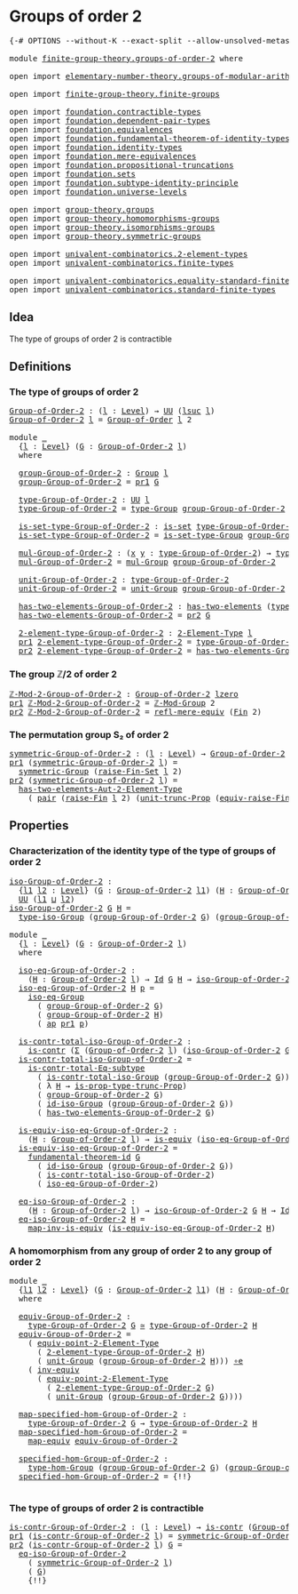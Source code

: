 # Groups of order 2

<pre class="Agda"><a id="30" class="Symbol">{-#</a> <a id="34" class="Keyword">OPTIONS</a> <a id="42" class="Pragma">--without-K</a> <a id="54" class="Pragma">--exact-split</a> <a id="68" class="Pragma">--allow-unsolved-metas</a> <a id="91" class="Symbol">#-}</a>

<a id="96" class="Keyword">module</a> <a id="103" href="finite-group-theory.groups-of-order-2.html" class="Module">finite-group-theory.groups-of-order-2</a> <a id="141" class="Keyword">where</a>

<a id="148" class="Keyword">open</a> <a id="153" class="Keyword">import</a> <a id="160" href="elementary-number-theory.groups-of-modular-arithmetic.html" class="Module">elementary-number-theory.groups-of-modular-arithmetic</a>

<a id="215" class="Keyword">open</a> <a id="220" class="Keyword">import</a> <a id="227" href="finite-group-theory.finite-groups.html" class="Module">finite-group-theory.finite-groups</a>

<a id="262" class="Keyword">open</a> <a id="267" class="Keyword">import</a> <a id="274" href="foundation.contractible-types.html" class="Module">foundation.contractible-types</a>
<a id="304" class="Keyword">open</a> <a id="309" class="Keyword">import</a> <a id="316" href="foundation.dependent-pair-types.html" class="Module">foundation.dependent-pair-types</a>
<a id="348" class="Keyword">open</a> <a id="353" class="Keyword">import</a> <a id="360" href="foundation.equivalences.html" class="Module">foundation.equivalences</a>
<a id="384" class="Keyword">open</a> <a id="389" class="Keyword">import</a> <a id="396" href="foundation.fundamental-theorem-of-identity-types.html" class="Module">foundation.fundamental-theorem-of-identity-types</a>
<a id="445" class="Keyword">open</a> <a id="450" class="Keyword">import</a> <a id="457" href="foundation.identity-types.html" class="Module">foundation.identity-types</a>
<a id="483" class="Keyword">open</a> <a id="488" class="Keyword">import</a> <a id="495" href="foundation.mere-equivalences.html" class="Module">foundation.mere-equivalences</a>
<a id="524" class="Keyword">open</a> <a id="529" class="Keyword">import</a> <a id="536" href="foundation.propositional-truncations.html" class="Module">foundation.propositional-truncations</a>
<a id="573" class="Keyword">open</a> <a id="578" class="Keyword">import</a> <a id="585" href="foundation.sets.html" class="Module">foundation.sets</a>
<a id="601" class="Keyword">open</a> <a id="606" class="Keyword">import</a> <a id="613" href="foundation.subtype-identity-principle.html" class="Module">foundation.subtype-identity-principle</a>
<a id="651" class="Keyword">open</a> <a id="656" class="Keyword">import</a> <a id="663" href="foundation.universe-levels.html" class="Module">foundation.universe-levels</a>

<a id="691" class="Keyword">open</a> <a id="696" class="Keyword">import</a> <a id="703" href="group-theory.groups.html" class="Module">group-theory.groups</a>
<a id="723" class="Keyword">open</a> <a id="728" class="Keyword">import</a> <a id="735" href="group-theory.homomorphisms-groups.html" class="Module">group-theory.homomorphisms-groups</a>
<a id="769" class="Keyword">open</a> <a id="774" class="Keyword">import</a> <a id="781" href="group-theory.isomorphisms-groups.html" class="Module">group-theory.isomorphisms-groups</a>
<a id="814" class="Keyword">open</a> <a id="819" class="Keyword">import</a> <a id="826" href="group-theory.symmetric-groups.html" class="Module">group-theory.symmetric-groups</a>

<a id="857" class="Keyword">open</a> <a id="862" class="Keyword">import</a> <a id="869" href="univalent-combinatorics.2-element-types.html" class="Module">univalent-combinatorics.2-element-types</a>
<a id="909" class="Keyword">open</a> <a id="914" class="Keyword">import</a> <a id="921" href="univalent-combinatorics.finite-types.html" class="Module">univalent-combinatorics.finite-types</a>

<a id="959" class="Keyword">open</a> <a id="964" class="Keyword">import</a> <a id="971" href="univalent-combinatorics.equality-standard-finite-types.html" class="Module">univalent-combinatorics.equality-standard-finite-types</a>
<a id="1026" class="Keyword">open</a> <a id="1031" class="Keyword">import</a> <a id="1038" href="univalent-combinatorics.standard-finite-types.html" class="Module">univalent-combinatorics.standard-finite-types</a>
</pre>
## Idea

The type of groups of order 2 is contractible

## Definitions

### The type of groups of order 2

<pre class="Agda"><a id="Group-of-Order-2"></a><a id="1204" href="finite-group-theory.groups-of-order-2.html#1204" class="Function">Group-of-Order-2</a> <a id="1221" class="Symbol">:</a> <a id="1223" class="Symbol">(</a><a id="1224" href="finite-group-theory.groups-of-order-2.html#1224" class="Bound">l</a> <a id="1226" class="Symbol">:</a> <a id="1228" href="Agda.Primitive.html#597" class="Postulate">Level</a><a id="1233" class="Symbol">)</a> <a id="1235" class="Symbol">→</a> <a id="1237" href="foundation-core.universe-levels.html#222" class="Primitive">UU</a> <a id="1240" class="Symbol">(</a><a id="1241" href="Agda.Primitive.html#780" class="Primitive">lsuc</a> <a id="1246" href="finite-group-theory.groups-of-order-2.html#1224" class="Bound">l</a><a id="1247" class="Symbol">)</a>
<a id="1249" href="finite-group-theory.groups-of-order-2.html#1204" class="Function">Group-of-Order-2</a> <a id="1266" href="finite-group-theory.groups-of-order-2.html#1266" class="Bound">l</a> <a id="1268" class="Symbol">=</a> <a id="1270" href="finite-group-theory.finite-groups.html#2126" class="Function">Group-of-Order</a> <a id="1285" href="finite-group-theory.groups-of-order-2.html#1266" class="Bound">l</a> <a id="1287" class="Number">2</a>

<a id="1290" class="Keyword">module</a> <a id="1297" href="finite-group-theory.groups-of-order-2.html#1297" class="Module">_</a>
  <a id="1301" class="Symbol">{</a><a id="1302" href="finite-group-theory.groups-of-order-2.html#1302" class="Bound">l</a> <a id="1304" class="Symbol">:</a> <a id="1306" href="Agda.Primitive.html#597" class="Postulate">Level</a><a id="1311" class="Symbol">}</a> <a id="1313" class="Symbol">(</a><a id="1314" href="finite-group-theory.groups-of-order-2.html#1314" class="Bound">G</a> <a id="1316" class="Symbol">:</a> <a id="1318" href="finite-group-theory.groups-of-order-2.html#1204" class="Function">Group-of-Order-2</a> <a id="1335" href="finite-group-theory.groups-of-order-2.html#1302" class="Bound">l</a><a id="1336" class="Symbol">)</a>
  <a id="1340" class="Keyword">where</a>

  <a id="1349" href="finite-group-theory.groups-of-order-2.html#1349" class="Function">group-Group-of-Order-2</a> <a id="1372" class="Symbol">:</a> <a id="1374" href="group-theory.groups.html#2468" class="Function">Group</a> <a id="1380" href="finite-group-theory.groups-of-order-2.html#1302" class="Bound">l</a>
  <a id="1384" href="finite-group-theory.groups-of-order-2.html#1349" class="Function">group-Group-of-Order-2</a> <a id="1407" class="Symbol">=</a> <a id="1409" href="foundation-core.dependent-pair-types.html#592" class="Field">pr1</a> <a id="1413" href="finite-group-theory.groups-of-order-2.html#1314" class="Bound">G</a>

  <a id="1418" href="finite-group-theory.groups-of-order-2.html#1418" class="Function">type-Group-of-Order-2</a> <a id="1440" class="Symbol">:</a> <a id="1442" href="foundation-core.universe-levels.html#222" class="Primitive">UU</a> <a id="1445" href="finite-group-theory.groups-of-order-2.html#1302" class="Bound">l</a>
  <a id="1449" href="finite-group-theory.groups-of-order-2.html#1418" class="Function">type-Group-of-Order-2</a> <a id="1471" class="Symbol">=</a> <a id="1473" href="group-theory.groups.html#2711" class="Function">type-Group</a> <a id="1484" href="finite-group-theory.groups-of-order-2.html#1349" class="Function">group-Group-of-Order-2</a>

  <a id="1510" href="finite-group-theory.groups-of-order-2.html#1510" class="Function">is-set-type-Group-of-Order-2</a> <a id="1539" class="Symbol">:</a> <a id="1541" href="foundation-core.sets.html#1099" class="Function">is-set</a> <a id="1548" href="finite-group-theory.groups-of-order-2.html#1418" class="Function">type-Group-of-Order-2</a>
  <a id="1572" href="finite-group-theory.groups-of-order-2.html#1510" class="Function">is-set-type-Group-of-Order-2</a> <a id="1601" class="Symbol">=</a> <a id="1603" href="group-theory.groups.html#2763" class="Function">is-set-type-Group</a> <a id="1621" href="finite-group-theory.groups-of-order-2.html#1349" class="Function">group-Group-of-Order-2</a>

  <a id="1647" href="finite-group-theory.groups-of-order-2.html#1647" class="Function">mul-Group-of-Order-2</a> <a id="1668" class="Symbol">:</a> <a id="1670" class="Symbol">(</a><a id="1671" href="finite-group-theory.groups-of-order-2.html#1671" class="Bound">x</a> <a id="1673" href="finite-group-theory.groups-of-order-2.html#1673" class="Bound">y</a> <a id="1675" class="Symbol">:</a> <a id="1677" href="finite-group-theory.groups-of-order-2.html#1418" class="Function">type-Group-of-Order-2</a><a id="1698" class="Symbol">)</a> <a id="1700" class="Symbol">→</a> <a id="1702" href="finite-group-theory.groups-of-order-2.html#1418" class="Function">type-Group-of-Order-2</a>
  <a id="1726" href="finite-group-theory.groups-of-order-2.html#1647" class="Function">mul-Group-of-Order-2</a> <a id="1747" class="Symbol">=</a> <a id="1749" href="group-theory.groups.html#2956" class="Function">mul-Group</a> <a id="1759" href="finite-group-theory.groups-of-order-2.html#1349" class="Function">group-Group-of-Order-2</a>

  <a id="1785" href="finite-group-theory.groups-of-order-2.html#1785" class="Function">unit-Group-of-Order-2</a> <a id="1807" class="Symbol">:</a> <a id="1809" href="finite-group-theory.groups-of-order-2.html#1418" class="Function">type-Group-of-Order-2</a>
  <a id="1833" href="finite-group-theory.groups-of-order-2.html#1785" class="Function">unit-Group-of-Order-2</a> <a id="1855" class="Symbol">=</a> <a id="1857" href="group-theory.groups.html#3755" class="Function">unit-Group</a> <a id="1868" href="finite-group-theory.groups-of-order-2.html#1349" class="Function">group-Group-of-Order-2</a>

  <a id="1894" href="finite-group-theory.groups-of-order-2.html#1894" class="Function">has-two-elements-Group-of-Order-2</a> <a id="1928" class="Symbol">:</a> <a id="1930" href="univalent-combinatorics.2-element-types.html#4450" class="Function">has-two-elements</a> <a id="1947" class="Symbol">(</a><a id="1948" href="finite-group-theory.groups-of-order-2.html#1418" class="Function">type-Group-of-Order-2</a><a id="1969" class="Symbol">)</a>
  <a id="1973" href="finite-group-theory.groups-of-order-2.html#1894" class="Function">has-two-elements-Group-of-Order-2</a> <a id="2007" class="Symbol">=</a> <a id="2009" href="foundation-core.dependent-pair-types.html#604" class="Field">pr2</a> <a id="2013" href="finite-group-theory.groups-of-order-2.html#1314" class="Bound">G</a>

  <a id="2018" href="finite-group-theory.groups-of-order-2.html#2018" class="Function">2-element-type-Group-of-Order-2</a> <a id="2050" class="Symbol">:</a> <a id="2052" href="univalent-combinatorics.2-element-types.html#4785" class="Function">2-Element-Type</a> <a id="2067" href="finite-group-theory.groups-of-order-2.html#1302" class="Bound">l</a>
  <a id="2071" href="foundation-core.dependent-pair-types.html#592" class="Field">pr1</a> <a id="2075" href="finite-group-theory.groups-of-order-2.html#2018" class="Function">2-element-type-Group-of-Order-2</a> <a id="2107" class="Symbol">=</a> <a id="2109" href="finite-group-theory.groups-of-order-2.html#1418" class="Function">type-Group-of-Order-2</a>
  <a id="2133" href="foundation-core.dependent-pair-types.html#604" class="Field">pr2</a> <a id="2137" href="finite-group-theory.groups-of-order-2.html#2018" class="Function">2-element-type-Group-of-Order-2</a> <a id="2169" class="Symbol">=</a> <a id="2171" href="finite-group-theory.groups-of-order-2.html#1894" class="Function">has-two-elements-Group-of-Order-2</a>
</pre>
### The group ℤ/2 of order 2

<pre class="Agda"><a id="ℤ-Mod-2-Group-of-Order-2"></a><a id="2248" href="finite-group-theory.groups-of-order-2.html#2248" class="Function">ℤ-Mod-2-Group-of-Order-2</a> <a id="2273" class="Symbol">:</a> <a id="2275" href="finite-group-theory.groups-of-order-2.html#1204" class="Function">Group-of-Order-2</a> <a id="2292" href="Agda.Primitive.html#764" class="Primitive">lzero</a>
<a id="2298" href="foundation-core.dependent-pair-types.html#592" class="Field">pr1</a> <a id="2302" href="finite-group-theory.groups-of-order-2.html#2248" class="Function">ℤ-Mod-2-Group-of-Order-2</a> <a id="2327" class="Symbol">=</a> <a id="2329" href="elementary-number-theory.groups-of-modular-arithmetic.html#991" class="Function">ℤ-Mod-Group</a> <a id="2341" class="Number">2</a>
<a id="2343" href="foundation-core.dependent-pair-types.html#604" class="Field">pr2</a> <a id="2347" href="finite-group-theory.groups-of-order-2.html#2248" class="Function">ℤ-Mod-2-Group-of-Order-2</a> <a id="2372" class="Symbol">=</a> <a id="2374" href="foundation.mere-equivalences.html#1762" class="Function">refl-mere-equiv</a> <a id="2390" class="Symbol">(</a><a id="2391" href="univalent-combinatorics.standard-finite-types.html#2149" class="Function">Fin</a> <a id="2395" class="Number">2</a><a id="2396" class="Symbol">)</a>
</pre>
### The permutation group S₂ of order 2

<pre class="Agda"><a id="symmetric-Group-of-Order-2"></a><a id="2452" href="finite-group-theory.groups-of-order-2.html#2452" class="Function">symmetric-Group-of-Order-2</a> <a id="2479" class="Symbol">:</a> <a id="2481" class="Symbol">(</a><a id="2482" href="finite-group-theory.groups-of-order-2.html#2482" class="Bound">l</a> <a id="2484" class="Symbol">:</a> <a id="2486" href="Agda.Primitive.html#597" class="Postulate">Level</a><a id="2491" class="Symbol">)</a> <a id="2493" class="Symbol">→</a> <a id="2495" href="finite-group-theory.groups-of-order-2.html#1204" class="Function">Group-of-Order-2</a> <a id="2512" href="finite-group-theory.groups-of-order-2.html#2482" class="Bound">l</a>
<a id="2514" href="foundation-core.dependent-pair-types.html#592" class="Field">pr1</a> <a id="2518" class="Symbol">(</a><a id="2519" href="finite-group-theory.groups-of-order-2.html#2452" class="Function">symmetric-Group-of-Order-2</a> <a id="2546" href="finite-group-theory.groups-of-order-2.html#2546" class="Bound">l</a><a id="2547" class="Symbol">)</a> <a id="2549" class="Symbol">=</a>
  <a id="2553" href="group-theory.symmetric-groups.html#3597" class="Function">symmetric-Group</a> <a id="2569" class="Symbol">(</a><a id="2570" href="univalent-combinatorics.equality-standard-finite-types.html#3951" class="Function">raise-Fin-Set</a> <a id="2584" href="finite-group-theory.groups-of-order-2.html#2546" class="Bound">l</a> <a id="2586" class="Number">2</a><a id="2587" class="Symbol">)</a>
<a id="2589" href="foundation-core.dependent-pair-types.html#604" class="Field">pr2</a> <a id="2593" class="Symbol">(</a><a id="2594" href="finite-group-theory.groups-of-order-2.html#2452" class="Function">symmetric-Group-of-Order-2</a> <a id="2621" href="finite-group-theory.groups-of-order-2.html#2621" class="Bound">l</a><a id="2622" class="Symbol">)</a> <a id="2624" class="Symbol">=</a>
  <a id="2628" href="univalent-combinatorics.2-element-types.html#16360" class="Function">has-two-elements-Aut-2-Element-Type</a>
    <a id="2668" class="Symbol">(</a> <a id="2670" href="foundation-core.dependent-pair-types.html#575" class="InductiveConstructor">pair</a> <a id="2675" class="Symbol">(</a><a id="2676" href="univalent-combinatorics.standard-finite-types.html#3063" class="Function">raise-Fin</a> <a id="2686" href="finite-group-theory.groups-of-order-2.html#2621" class="Bound">l</a> <a id="2688" class="Number">2</a><a id="2689" class="Symbol">)</a> <a id="2691" class="Symbol">(</a><a id="2692" href="foundation.propositional-truncations.html#2096" class="Function">unit-trunc-Prop</a> <a id="2708" class="Symbol">(</a><a id="2709" href="univalent-combinatorics.standard-finite-types.html#3135" class="Function">equiv-raise-Fin</a> <a id="2725" href="finite-group-theory.groups-of-order-2.html#2621" class="Bound">l</a> <a id="2727" class="Number">2</a><a id="2728" class="Symbol">)))</a>
</pre>
## Properties

### Characterization of the identity type of the type of groups of order 2

<pre class="Agda"><a id="iso-Group-of-Order-2"></a><a id="2836" href="finite-group-theory.groups-of-order-2.html#2836" class="Function">iso-Group-of-Order-2</a> <a id="2857" class="Symbol">:</a>
  <a id="2861" class="Symbol">{</a><a id="2862" href="finite-group-theory.groups-of-order-2.html#2862" class="Bound">l1</a> <a id="2865" href="finite-group-theory.groups-of-order-2.html#2865" class="Bound">l2</a> <a id="2868" class="Symbol">:</a> <a id="2870" href="Agda.Primitive.html#597" class="Postulate">Level</a><a id="2875" class="Symbol">}</a> <a id="2877" class="Symbol">(</a><a id="2878" href="finite-group-theory.groups-of-order-2.html#2878" class="Bound">G</a> <a id="2880" class="Symbol">:</a> <a id="2882" href="finite-group-theory.groups-of-order-2.html#1204" class="Function">Group-of-Order-2</a> <a id="2899" href="finite-group-theory.groups-of-order-2.html#2862" class="Bound">l1</a><a id="2901" class="Symbol">)</a> <a id="2903" class="Symbol">(</a><a id="2904" href="finite-group-theory.groups-of-order-2.html#2904" class="Bound">H</a> <a id="2906" class="Symbol">:</a> <a id="2908" href="finite-group-theory.groups-of-order-2.html#1204" class="Function">Group-of-Order-2</a> <a id="2925" href="finite-group-theory.groups-of-order-2.html#2865" class="Bound">l2</a><a id="2927" class="Symbol">)</a> <a id="2929" class="Symbol">→</a>
  <a id="2933" href="foundation-core.universe-levels.html#222" class="Primitive">UU</a> <a id="2936" class="Symbol">(</a><a id="2937" href="finite-group-theory.groups-of-order-2.html#2862" class="Bound">l1</a> <a id="2940" href="Agda.Primitive.html#810" class="Primitive Operator">⊔</a> <a id="2942" href="finite-group-theory.groups-of-order-2.html#2865" class="Bound">l2</a><a id="2944" class="Symbol">)</a>
<a id="2946" href="finite-group-theory.groups-of-order-2.html#2836" class="Function">iso-Group-of-Order-2</a> <a id="2967" href="finite-group-theory.groups-of-order-2.html#2967" class="Bound">G</a> <a id="2969" href="finite-group-theory.groups-of-order-2.html#2969" class="Bound">H</a> <a id="2971" class="Symbol">=</a>
  <a id="2975" href="group-theory.isomorphisms-groups.html#1701" class="Function">type-iso-Group</a> <a id="2990" class="Symbol">(</a><a id="2991" href="finite-group-theory.groups-of-order-2.html#1349" class="Function">group-Group-of-Order-2</a> <a id="3014" href="finite-group-theory.groups-of-order-2.html#2967" class="Bound">G</a><a id="3015" class="Symbol">)</a> <a id="3017" class="Symbol">(</a><a id="3018" href="finite-group-theory.groups-of-order-2.html#1349" class="Function">group-Group-of-Order-2</a> <a id="3041" href="finite-group-theory.groups-of-order-2.html#2969" class="Bound">H</a><a id="3042" class="Symbol">)</a>

<a id="3045" class="Keyword">module</a> <a id="3052" href="finite-group-theory.groups-of-order-2.html#3052" class="Module">_</a>
  <a id="3056" class="Symbol">{</a><a id="3057" href="finite-group-theory.groups-of-order-2.html#3057" class="Bound">l</a> <a id="3059" class="Symbol">:</a> <a id="3061" href="Agda.Primitive.html#597" class="Postulate">Level</a><a id="3066" class="Symbol">}</a> <a id="3068" class="Symbol">(</a><a id="3069" href="finite-group-theory.groups-of-order-2.html#3069" class="Bound">G</a> <a id="3071" class="Symbol">:</a> <a id="3073" href="finite-group-theory.groups-of-order-2.html#1204" class="Function">Group-of-Order-2</a> <a id="3090" href="finite-group-theory.groups-of-order-2.html#3057" class="Bound">l</a><a id="3091" class="Symbol">)</a>
  <a id="3095" class="Keyword">where</a>
  
  <a id="3106" href="finite-group-theory.groups-of-order-2.html#3106" class="Function">iso-eq-Group-of-Order-2</a> <a id="3130" class="Symbol">:</a>
    <a id="3136" class="Symbol">(</a><a id="3137" href="finite-group-theory.groups-of-order-2.html#3137" class="Bound">H</a> <a id="3139" class="Symbol">:</a> <a id="3141" href="finite-group-theory.groups-of-order-2.html#1204" class="Function">Group-of-Order-2</a> <a id="3158" href="finite-group-theory.groups-of-order-2.html#3057" class="Bound">l</a><a id="3159" class="Symbol">)</a> <a id="3161" class="Symbol">→</a> <a id="3163" href="foundation-core.identity-types.html#1754" class="Datatype">Id</a> <a id="3166" href="finite-group-theory.groups-of-order-2.html#3069" class="Bound">G</a> <a id="3168" href="finite-group-theory.groups-of-order-2.html#3137" class="Bound">H</a> <a id="3170" class="Symbol">→</a> <a id="3172" href="finite-group-theory.groups-of-order-2.html#2836" class="Function">iso-Group-of-Order-2</a> <a id="3193" href="finite-group-theory.groups-of-order-2.html#3069" class="Bound">G</a> <a id="3195" href="finite-group-theory.groups-of-order-2.html#3137" class="Bound">H</a>
  <a id="3199" href="finite-group-theory.groups-of-order-2.html#3106" class="Function">iso-eq-Group-of-Order-2</a> <a id="3223" href="finite-group-theory.groups-of-order-2.html#3223" class="Bound">H</a> <a id="3225" href="finite-group-theory.groups-of-order-2.html#3225" class="Bound">p</a> <a id="3227" class="Symbol">=</a>
    <a id="3233" href="group-theory.isomorphisms-groups.html#2903" class="Function">iso-eq-Group</a>
      <a id="3252" class="Symbol">(</a> <a id="3254" href="finite-group-theory.groups-of-order-2.html#1349" class="Function">group-Group-of-Order-2</a> <a id="3277" href="finite-group-theory.groups-of-order-2.html#3069" class="Bound">G</a><a id="3278" class="Symbol">)</a>
      <a id="3286" class="Symbol">(</a> <a id="3288" href="finite-group-theory.groups-of-order-2.html#1349" class="Function">group-Group-of-Order-2</a> <a id="3311" href="finite-group-theory.groups-of-order-2.html#3223" class="Bound">H</a><a id="3312" class="Symbol">)</a>
      <a id="3320" class="Symbol">(</a> <a id="3322" href="foundation-core.identity-types.html#4017" class="Function">ap</a> <a id="3325" href="foundation-core.dependent-pair-types.html#592" class="Field">pr1</a> <a id="3329" href="finite-group-theory.groups-of-order-2.html#3225" class="Bound">p</a><a id="3330" class="Symbol">)</a>

  <a id="3335" href="finite-group-theory.groups-of-order-2.html#3335" class="Function">is-contr-total-iso-Group-of-Order-2</a> <a id="3371" class="Symbol">:</a>
    <a id="3377" href="foundation-core.contractible-types.html#992" class="Function">is-contr</a> <a id="3386" class="Symbol">(</a><a id="3387" href="foundation-core.dependent-pair-types.html#502" class="Record">Σ</a> <a id="3389" class="Symbol">(</a><a id="3390" href="finite-group-theory.groups-of-order-2.html#1204" class="Function">Group-of-Order-2</a> <a id="3407" href="finite-group-theory.groups-of-order-2.html#3057" class="Bound">l</a><a id="3408" class="Symbol">)</a> <a id="3410" class="Symbol">(</a><a id="3411" href="finite-group-theory.groups-of-order-2.html#2836" class="Function">iso-Group-of-Order-2</a> <a id="3432" href="finite-group-theory.groups-of-order-2.html#3069" class="Bound">G</a><a id="3433" class="Symbol">))</a>
  <a id="3438" href="finite-group-theory.groups-of-order-2.html#3335" class="Function">is-contr-total-iso-Group-of-Order-2</a> <a id="3474" class="Symbol">=</a>
    <a id="3480" href="foundation-core.subtype-identity-principle.html#1572" class="Function">is-contr-total-Eq-subtype</a>
      <a id="3512" class="Symbol">(</a> <a id="3514" href="group-theory.isomorphisms-groups.html#3311" class="Function">is-contr-total-iso-Group</a> <a id="3539" class="Symbol">(</a><a id="3540" href="finite-group-theory.groups-of-order-2.html#1349" class="Function">group-Group-of-Order-2</a> <a id="3563" href="finite-group-theory.groups-of-order-2.html#3069" class="Bound">G</a><a id="3564" class="Symbol">))</a>
      <a id="3573" class="Symbol">(</a> <a id="3575" class="Symbol">λ</a> <a id="3577" href="finite-group-theory.groups-of-order-2.html#3577" class="Bound">H</a> <a id="3579" class="Symbol">→</a> <a id="3581" href="foundation.propositional-truncations.html#2191" class="Function">is-prop-type-trunc-Prop</a><a id="3604" class="Symbol">)</a>
      <a id="3612" class="Symbol">(</a> <a id="3614" href="finite-group-theory.groups-of-order-2.html#1349" class="Function">group-Group-of-Order-2</a> <a id="3637" href="finite-group-theory.groups-of-order-2.html#3069" class="Bound">G</a><a id="3638" class="Symbol">)</a>
      <a id="3646" class="Symbol">(</a> <a id="3648" href="group-theory.isomorphisms-groups.html#2647" class="Function">id-iso-Group</a> <a id="3661" class="Symbol">(</a><a id="3662" href="finite-group-theory.groups-of-order-2.html#1349" class="Function">group-Group-of-Order-2</a> <a id="3685" href="finite-group-theory.groups-of-order-2.html#3069" class="Bound">G</a><a id="3686" class="Symbol">))</a>
      <a id="3695" class="Symbol">(</a> <a id="3697" href="finite-group-theory.groups-of-order-2.html#1894" class="Function">has-two-elements-Group-of-Order-2</a> <a id="3731" href="finite-group-theory.groups-of-order-2.html#3069" class="Bound">G</a><a id="3732" class="Symbol">)</a>

  <a id="3737" href="finite-group-theory.groups-of-order-2.html#3737" class="Function">is-equiv-iso-eq-Group-of-Order-2</a> <a id="3770" class="Symbol">:</a>
    <a id="3776" class="Symbol">(</a><a id="3777" href="finite-group-theory.groups-of-order-2.html#3777" class="Bound">H</a> <a id="3779" class="Symbol">:</a> <a id="3781" href="finite-group-theory.groups-of-order-2.html#1204" class="Function">Group-of-Order-2</a> <a id="3798" href="finite-group-theory.groups-of-order-2.html#3057" class="Bound">l</a><a id="3799" class="Symbol">)</a> <a id="3801" class="Symbol">→</a> <a id="3803" href="foundation-core.equivalences.html#1542" class="Function">is-equiv</a> <a id="3812" class="Symbol">(</a><a id="3813" href="finite-group-theory.groups-of-order-2.html#3106" class="Function">iso-eq-Group-of-Order-2</a> <a id="3837" href="finite-group-theory.groups-of-order-2.html#3777" class="Bound">H</a><a id="3838" class="Symbol">)</a>
  <a id="3842" href="finite-group-theory.groups-of-order-2.html#3737" class="Function">is-equiv-iso-eq-Group-of-Order-2</a> <a id="3875" class="Symbol">=</a>
    <a id="3881" href="foundation-core.fundamental-theorem-of-identity-types.html#1888" class="Function">fundamental-theorem-id</a> <a id="3904" href="finite-group-theory.groups-of-order-2.html#3069" class="Bound">G</a>
      <a id="3912" class="Symbol">(</a> <a id="3914" href="group-theory.isomorphisms-groups.html#2647" class="Function">id-iso-Group</a> <a id="3927" class="Symbol">(</a><a id="3928" href="finite-group-theory.groups-of-order-2.html#1349" class="Function">group-Group-of-Order-2</a> <a id="3951" href="finite-group-theory.groups-of-order-2.html#3069" class="Bound">G</a><a id="3952" class="Symbol">))</a>
      <a id="3961" class="Symbol">(</a> <a id="3963" href="finite-group-theory.groups-of-order-2.html#3335" class="Function">is-contr-total-iso-Group-of-Order-2</a><a id="3998" class="Symbol">)</a>
      <a id="4006" class="Symbol">(</a> <a id="4008" href="finite-group-theory.groups-of-order-2.html#3106" class="Function">iso-eq-Group-of-Order-2</a><a id="4031" class="Symbol">)</a>

  <a id="4036" href="finite-group-theory.groups-of-order-2.html#4036" class="Function">eq-iso-Group-of-Order-2</a> <a id="4060" class="Symbol">:</a>
    <a id="4066" class="Symbol">(</a><a id="4067" href="finite-group-theory.groups-of-order-2.html#4067" class="Bound">H</a> <a id="4069" class="Symbol">:</a> <a id="4071" href="finite-group-theory.groups-of-order-2.html#1204" class="Function">Group-of-Order-2</a> <a id="4088" href="finite-group-theory.groups-of-order-2.html#3057" class="Bound">l</a><a id="4089" class="Symbol">)</a> <a id="4091" class="Symbol">→</a> <a id="4093" href="finite-group-theory.groups-of-order-2.html#2836" class="Function">iso-Group-of-Order-2</a> <a id="4114" href="finite-group-theory.groups-of-order-2.html#3069" class="Bound">G</a> <a id="4116" href="finite-group-theory.groups-of-order-2.html#4067" class="Bound">H</a> <a id="4118" class="Symbol">→</a> <a id="4120" href="foundation-core.identity-types.html#1754" class="Datatype">Id</a> <a id="4123" href="finite-group-theory.groups-of-order-2.html#3069" class="Bound">G</a> <a id="4125" href="finite-group-theory.groups-of-order-2.html#4067" class="Bound">H</a>
  <a id="4129" href="finite-group-theory.groups-of-order-2.html#4036" class="Function">eq-iso-Group-of-Order-2</a> <a id="4153" href="finite-group-theory.groups-of-order-2.html#4153" class="Bound">H</a> <a id="4155" class="Symbol">=</a>
    <a id="4161" href="foundation-core.equivalences.html#4173" class="Function">map-inv-is-equiv</a> <a id="4178" class="Symbol">(</a><a id="4179" href="finite-group-theory.groups-of-order-2.html#3737" class="Function">is-equiv-iso-eq-Group-of-Order-2</a> <a id="4212" href="finite-group-theory.groups-of-order-2.html#4153" class="Bound">H</a><a id="4213" class="Symbol">)</a>
</pre>
### A homomorphism from any group of order 2 to any group of order 2

<pre class="Agda"><a id="4298" class="Keyword">module</a> <a id="4305" href="finite-group-theory.groups-of-order-2.html#4305" class="Module">_</a>
  <a id="4309" class="Symbol">{</a><a id="4310" href="finite-group-theory.groups-of-order-2.html#4310" class="Bound">l1</a> <a id="4313" href="finite-group-theory.groups-of-order-2.html#4313" class="Bound">l2</a> <a id="4316" class="Symbol">:</a> <a id="4318" href="Agda.Primitive.html#597" class="Postulate">Level</a><a id="4323" class="Symbol">}</a> <a id="4325" class="Symbol">(</a><a id="4326" href="finite-group-theory.groups-of-order-2.html#4326" class="Bound">G</a> <a id="4328" class="Symbol">:</a> <a id="4330" href="finite-group-theory.groups-of-order-2.html#1204" class="Function">Group-of-Order-2</a> <a id="4347" href="finite-group-theory.groups-of-order-2.html#4310" class="Bound">l1</a><a id="4349" class="Symbol">)</a> <a id="4351" class="Symbol">(</a><a id="4352" href="finite-group-theory.groups-of-order-2.html#4352" class="Bound">H</a> <a id="4354" class="Symbol">:</a> <a id="4356" href="finite-group-theory.groups-of-order-2.html#1204" class="Function">Group-of-Order-2</a> <a id="4373" href="finite-group-theory.groups-of-order-2.html#4313" class="Bound">l2</a><a id="4375" class="Symbol">)</a>
  <a id="4379" class="Keyword">where</a>

  <a id="4388" href="finite-group-theory.groups-of-order-2.html#4388" class="Function">equiv-Group-of-Order-2</a> <a id="4411" class="Symbol">:</a>
    <a id="4417" href="finite-group-theory.groups-of-order-2.html#1418" class="Function">type-Group-of-Order-2</a> <a id="4439" href="finite-group-theory.groups-of-order-2.html#4326" class="Bound">G</a> <a id="4441" href="foundation-core.equivalences.html#1607" class="Function Operator">≃</a> <a id="4443" href="finite-group-theory.groups-of-order-2.html#1418" class="Function">type-Group-of-Order-2</a> <a id="4465" href="finite-group-theory.groups-of-order-2.html#4352" class="Bound">H</a>
  <a id="4469" href="finite-group-theory.groups-of-order-2.html#4388" class="Function">equiv-Group-of-Order-2</a> <a id="4492" class="Symbol">=</a>
    <a id="4498" class="Symbol">(</a> <a id="4500" href="univalent-combinatorics.2-element-types.html#11695" class="Function">equiv-point-2-Element-Type</a>
      <a id="4533" class="Symbol">(</a> <a id="4535" href="finite-group-theory.groups-of-order-2.html#2018" class="Function">2-element-type-Group-of-Order-2</a> <a id="4567" href="finite-group-theory.groups-of-order-2.html#4352" class="Bound">H</a><a id="4568" class="Symbol">)</a>
      <a id="4576" class="Symbol">(</a> <a id="4578" href="group-theory.groups.html#3755" class="Function">unit-Group</a> <a id="4589" class="Symbol">(</a><a id="4590" href="finite-group-theory.groups-of-order-2.html#1349" class="Function">group-Group-of-Order-2</a> <a id="4613" href="finite-group-theory.groups-of-order-2.html#4352" class="Bound">H</a><a id="4614" class="Symbol">)))</a> <a id="4618" href="foundation-core.equivalences.html#7855" class="Function Operator">∘e</a>
    <a id="4625" class="Symbol">(</a> <a id="4627" href="foundation-core.equivalences.html#5707" class="Function">inv-equiv</a>
      <a id="4643" class="Symbol">(</a> <a id="4645" href="univalent-combinatorics.2-element-types.html#11695" class="Function">equiv-point-2-Element-Type</a>
        <a id="4680" class="Symbol">(</a> <a id="4682" href="finite-group-theory.groups-of-order-2.html#2018" class="Function">2-element-type-Group-of-Order-2</a> <a id="4714" href="finite-group-theory.groups-of-order-2.html#4326" class="Bound">G</a><a id="4715" class="Symbol">)</a>
        <a id="4725" class="Symbol">(</a> <a id="4727" href="group-theory.groups.html#3755" class="Function">unit-Group</a> <a id="4738" class="Symbol">(</a><a id="4739" href="finite-group-theory.groups-of-order-2.html#1349" class="Function">group-Group-of-Order-2</a> <a id="4762" href="finite-group-theory.groups-of-order-2.html#4326" class="Bound">G</a><a id="4763" class="Symbol">))))</a>

  <a id="4771" href="finite-group-theory.groups-of-order-2.html#4771" class="Function">map-specified-hom-Group-of-Order-2</a> <a id="4806" class="Symbol">:</a>
    <a id="4812" href="finite-group-theory.groups-of-order-2.html#1418" class="Function">type-Group-of-Order-2</a> <a id="4834" href="finite-group-theory.groups-of-order-2.html#4326" class="Bound">G</a> <a id="4836" class="Symbol">→</a> <a id="4838" href="finite-group-theory.groups-of-order-2.html#1418" class="Function">type-Group-of-Order-2</a> <a id="4860" href="finite-group-theory.groups-of-order-2.html#4352" class="Bound">H</a>
  <a id="4864" href="finite-group-theory.groups-of-order-2.html#4771" class="Function">map-specified-hom-Group-of-Order-2</a> <a id="4899" class="Symbol">=</a>
    <a id="4905" href="foundation-core.equivalences.html#1807" class="Function">map-equiv</a> <a id="4915" href="finite-group-theory.groups-of-order-2.html#4388" class="Function">equiv-Group-of-Order-2</a>
  
  <a id="4943" href="finite-group-theory.groups-of-order-2.html#4943" class="Function">specified-hom-Group-of-Order-2</a> <a id="4974" class="Symbol">:</a>
    <a id="4980" href="group-theory.homomorphisms-groups.html#1617" class="Function">type-hom-Group</a> <a id="4995" class="Symbol">(</a><a id="4996" href="finite-group-theory.groups-of-order-2.html#1349" class="Function">group-Group-of-Order-2</a> <a id="5019" href="finite-group-theory.groups-of-order-2.html#4326" class="Bound">G</a><a id="5020" class="Symbol">)</a> <a id="5022" class="Symbol">(</a><a id="5023" href="finite-group-theory.groups-of-order-2.html#1349" class="Function">group-Group-of-Order-2</a> <a id="5046" href="finite-group-theory.groups-of-order-2.html#4352" class="Bound">H</a><a id="5047" class="Symbol">)</a>
  <a id="5051" href="finite-group-theory.groups-of-order-2.html#4943" class="Function">specified-hom-Group-of-Order-2</a> <a id="5082" class="Symbol">=</a> <a id="5084" class="Hole">{!!}</a>
  
</pre>
### The type of groups of order 2 is contractible

<pre class="Agda"><a id="is-contr-Group-of-Order-2"></a><a id="5156" href="finite-group-theory.groups-of-order-2.html#5156" class="Function">is-contr-Group-of-Order-2</a> <a id="5182" class="Symbol">:</a> <a id="5184" class="Symbol">(</a><a id="5185" href="finite-group-theory.groups-of-order-2.html#5185" class="Bound">l</a> <a id="5187" class="Symbol">:</a> <a id="5189" href="Agda.Primitive.html#597" class="Postulate">Level</a><a id="5194" class="Symbol">)</a> <a id="5196" class="Symbol">→</a> <a id="5198" href="foundation-core.contractible-types.html#992" class="Function">is-contr</a> <a id="5207" class="Symbol">(</a><a id="5208" href="finite-group-theory.groups-of-order-2.html#1204" class="Function">Group-of-Order-2</a> <a id="5225" href="finite-group-theory.groups-of-order-2.html#5185" class="Bound">l</a><a id="5226" class="Symbol">)</a>
<a id="5228" href="foundation-core.dependent-pair-types.html#592" class="Field">pr1</a> <a id="5232" class="Symbol">(</a><a id="5233" href="finite-group-theory.groups-of-order-2.html#5156" class="Function">is-contr-Group-of-Order-2</a> <a id="5259" href="finite-group-theory.groups-of-order-2.html#5259" class="Bound">l</a><a id="5260" class="Symbol">)</a> <a id="5262" class="Symbol">=</a> <a id="5264" href="finite-group-theory.groups-of-order-2.html#2452" class="Function">symmetric-Group-of-Order-2</a> <a id="5291" href="finite-group-theory.groups-of-order-2.html#5259" class="Bound">l</a>
<a id="5293" href="foundation-core.dependent-pair-types.html#604" class="Field">pr2</a> <a id="5297" class="Symbol">(</a><a id="5298" href="finite-group-theory.groups-of-order-2.html#5156" class="Function">is-contr-Group-of-Order-2</a> <a id="5324" href="finite-group-theory.groups-of-order-2.html#5324" class="Bound">l</a><a id="5325" class="Symbol">)</a> <a id="5327" href="finite-group-theory.groups-of-order-2.html#5327" class="Bound">G</a> <a id="5329" class="Symbol">=</a>
  <a id="5333" href="finite-group-theory.groups-of-order-2.html#4036" class="Function">eq-iso-Group-of-Order-2</a>
    <a id="5361" class="Symbol">(</a> <a id="5363" href="finite-group-theory.groups-of-order-2.html#2452" class="Function">symmetric-Group-of-Order-2</a> <a id="5390" href="finite-group-theory.groups-of-order-2.html#5324" class="Bound">l</a><a id="5391" class="Symbol">)</a>
    <a id="5397" class="Symbol">(</a> <a id="5399" href="finite-group-theory.groups-of-order-2.html#5327" class="Bound">G</a><a id="5400" class="Symbol">)</a>
    <a id="5406" class="Hole">{!!}</a>
</pre>